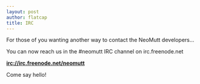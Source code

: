```yaml
---
layout: post
author: flatcap
title: IRC
---
```


For those of you wanting another way to contact the NeoMutt developers...

You can now reach us in the #neomutt IRC channel on irc.freenode.net

[**irc://irc.freenode.net/neomutt**](irc://irc.freenode.net/neomutt)

Come say hello!

